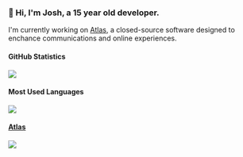 <!-- Variables for README -->
[atlas-repo]: https://github.com/atlas-development/atlas

<!-- Content for README -->
### 👋 Hi, I'm Josh, a 15 year old developer.
I'm currently working on [Atlas][atlas-repo], a closed-source software designed to enchance communications and online experiences.

#### GitHub Statistics
<a href="#"><img src="https://github-readme-stats.vercel.app/api?username=onlyjot&show_icons=true&count_private=true&include_all_commits=true&hide_title=true&hide_border=true&hide_rank=true"/></a><br>

#### Most Used Languages
<a href="#"><img src="https://github-readme-stats.vercel.app/api/top-langs?username=onlyjot&hide_title=true&hide_border=true&layout=compact"/></a>

#### [Atlas][atlas-repo]
<a href="#"><img src="https://github-readme-stats.vercel.app/api/pin?username=atlas-development&repo=atlas&show_owner=true"/></a>
